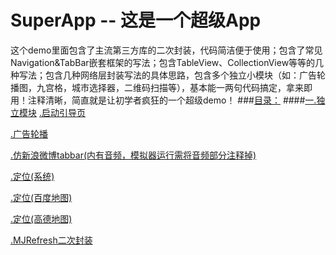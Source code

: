 # SuperApp -- 这是一个超级App
这个demo里面包含了主流第三方库的二次封装，代码简洁便于使用；包含了常见Navigation&TabBar嵌套框架的写法；包含TableView、CollectionView等等的几种写法；包含几种网络层封装写法的具体思路，包含多个独立小模块（如：广告轮播图，九宫格，城市选择器，二维码扫描等），基本能一两句代码搞定，拿来即用！注释清晰，简直就是让初学者疯狂的一个超级demo！
###[目录：](https://github.com/Friends-Home/SuperApp/blob/master/SuperApp/Class/SP_MainVC/SP_Datas.swift)
####[一.独立模块](https://github.com/Friends-Home/SuperApp/blob/master/SuperApp/ViewController.swift)
[.启动引导页](https://github.com/Friends-Home/SuperApp/blob/master/SuperApp/Class/SP_GuideVC/SP_GuideVC.swift)

[.广告轮播](https://github.com/Friends-Home/SuperApp/blob/master/SuperApp/Tool/SP_AdsView/SP_AdsView.swift)

[.仿新浪微博tabbar(内有音频，模拟器运行需将音频部分注释掉)](https://github.com/Friends-Home/SuperApp/blob/master/SuperApp/Tool/SP_GridView/SP_TabMenuView.swift)

[.定位(系统)](https://github.com/Friends-Home/SuperApp/blob/master/SuperApp/Tool/SP_LocationManager/SP_LocationManager.swift)

[.定位(百度地图)]()

[.定位(高德地图)]()

[.MJRefresh二次封装](https://github.com/Friends-Home/SuperApp/blob/master/SuperApp/Tool/SP_MJRefresh/SP_MJRefresh.swift)
